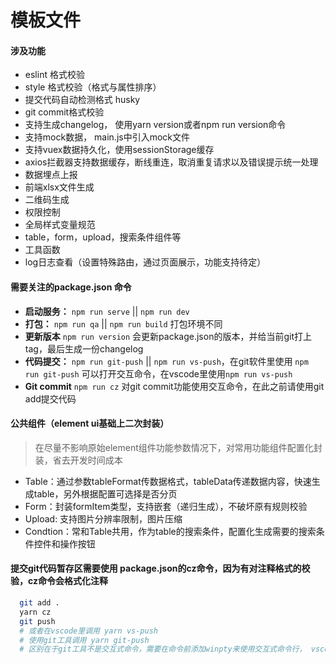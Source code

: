 # 模板文件

#### 涉及功能
 * eslint 格式校验
 * style 格式校验（格式与属性排序）
 * 提交代码自动检测格式 husky
 * git commit格式校验
 * 支持生成changelog， 使用yarn version或者npm run version命令
 * 支持mock数据， main.js中引入mock文件
 * 支持vuex数据持久化，使用sessionStorage缓存
 * axios拦截器支持数据缓存，断线重连，取消重复请求以及错误提示统一处理
 * 数据埋点上报
 * 前端xlsx文件生成
 * 二维码生成
 * 权限控制
 * 全局样式变量规范
 * table，form，upload，搜索条件组件等
 * 工具函数
 * log日志查看（设置特殊路由，通过页面展示，功能支持待定）


#### 需要关注的package.json 命令
* **启动服务：** `npm run serve` || `npm run dev`
* **打包：** `npm run qa` || `npm run build` 打包环境不同
* **更新版本** `npm run version` 会更新package.json的版本，并给当前git打上tag，最后生成一份changelog
* **代码提交：** `npm run git-push` || `npm run vs-push`，在git软件里使用 `npm run git-push` 可以打开交互命令，在vscode里使用`npm run vs-push`
* **Git commit** `npm run cz` 对git commit功能使用交互命令，在此之前请使用git add提交代码

#### 公共组件（element ui基础上二次封装）
> 在尽量不影响原始element组件功能参数情况下，对常用功能组件配置化封装，省去开发时间成本

* Table：通过参数tableFormat传数据格式，tableData传递数据内容，快速生成table，另外根据配置可选择是否分页
* Form：封装formItem类型，支持嵌套（递归生成），不破坏原有规则校验
* Upload: 支持图片分辨率限制，图片压缩
* Condtion：常和Table共用，作为table的搜索条件，配置化生成需要的搜索条件控件和操作按钮


#### 提交git代码暂存区需要使用 package.json的cz命令，因为有对注释格式的校验，cz命令会格式化注释
~~~bash
  git add .
  yarn cz
  git push
  # 或者在vscode里调用 yarn vs-push
  # 使用git工具调用 yarn git-push
  # 区别在于git工具不是交互式命令，需要在命令前添加winpty来使用交互式命令行， vscode直接可以交互式，调用winpty会报错
~~~
